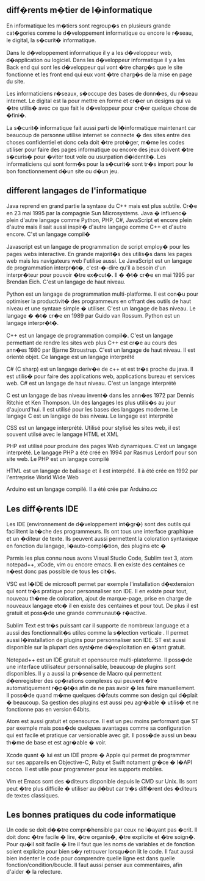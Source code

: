  ## diff�rents m�tier de l�informatique

En informatique les m�tiers sont regroup�s en plusieurs grande cat�gories comme le d�veloppement informatique ou encore le r�seau, le digital, la s�curit� informatique.

Dans le d�veloppement informatique il y a les d�veloppeur web, d�application ou logiciel. Dans les d�veloppeur informatique il y a les Back end qui sont les d�veloppeur qui vont �tre charg�s que le site fonctionne et les front end qui eux vont �tre charg�s de la mise en page du site.

Les informaticiens r�seaux, s�occupe des bases de donn�es, du r�seau internet.
Le digital est la pour mettre en forme et cr�er un designs qui va �tre utilis� avec ce que fait le d�veloppeur pour cr�er quelque chose de �fini�.

La s�curit� informatique fait aussi parti de l�informatique maintenant car beaucoup de personne utilise internet se connecte � des sites entre des choses confidentiel et donc cela doit �tre prot�ger, m�me les codes utiliser pour faire des pages informatique ou encore des jeux doivent �tre s�curis� pour �viter tout vole ou usurpation d�identit�. Les informaticiens qui sont form�s pour la s�curit� sont tr�s import pour le bon fonctionnement d�un site ou d�un jeu.

## different langages de l'informatique 

Java reprend en grand partie la syntaxe du C++ mais est plus subtile. Cr�e en 23 mai 1995 par la compagnie Sun Microsystems. Java � influenc� plein d'autre langage comme Python, PHP, C#, JavaScript et encore plein d'autre mais il sait aussi inspir� d'autre langage comme C++ et d'autre encore. C'st un langage compil�

 Javascript est un langage de programmation de script employ� pour les pages webs interactive. En grande majorit�s des utilis�s dans les pages web mais les navigateurs web l'utilise aussi. Le JavaScript est un langage de programmation interpr�t�, c'est-�-dire qu'il a besoin d'un interpr�teur pour pouvoir �tre ex�cut�. Il � �t� cr�e  en mai 1995 par Brendan Eich. C'est un langage de haut niveau.

Python est un langage de programmation multi-platforme. Il est con�u pour optimiser la productivit� des programmeurs en offrant des outils de haut niveau et une syntaxe simple � utiliser. C'est un langage de bas niveau. Le langage � �t� cr�e en 1989 par Guido van Rossum. Python est un langage interpr�t�. 

C++ est un langage de programmation compil�. C'est un langage permettant de rendre les sites web plus  C++ est cr�e au cours des ann�es 1980 par Bjarne Stroustrup. C'est un langage de haut niveau. Il est orienté objet. Ce langage est un langage interprété

C# (C sharp) est un langage deriv�e de c++ et est tr�s proche du java. Il est utilis� pour faire des applications web, applications bureau et services web. C# est un langage de haut niveau. C'est un langage interprété    

C est un langage de bas niveau invent� dans les ann�es 1972 par Dennis Ritchie et Ken Thompson. Un des langages les plus utilis�s au jour d'aujourd'hui. Il est utilisé pour les bases des langages moderne.  Le langage C est un langage de bas niveau. Le langage est interprété

CSS est un langage interprété. Utilisé pour stylisé les sites web, il est souvent utilsé avec le langage HTML et XML

PHP est utilisé pour produire des pages Web dynamiques. C'est un langage interprété. Le langage PHP a été créé en 1994 par Rasmus Lerdorf pour son site web. Le PHP est un langage compilé

HTML est un langage de balisage et il est interpété. Il à été crée en 1992 par l'entreprise World Wide Web

Arduino est un langage compilé. Il a été crée par Arduino.cc 



## Les diff�rents IDE

Les IDE (environnement de d�veloppement int�gr�)  sont des outils qui facilitent la t�che des programmeurs. Ils ont tous une interface graphique et un �diteur de texte. Ils peuvent aussi permettent la coloration syntaxique en fonction du  langage, l�auto-compl�tion, des plugins etc �

Parmis les plus connu nous avons Visual Studio Code, Sublim text 3, atom notepad++, xCode, vim ou encore emacs. Il en existe des centaines ce n�est donc pas possible de tous les cit�s.

VSC est l�IDE de microsoft permet par exemple l'installation d�extension qui sont tr�s pratique pour personnaliser son IDE. Il en existe pour tout, nouveau th�me de coloration, ajout de marque-page, prise en charge de nouveaux langage etc� il en existe des centaines et pour tout. De plus il est gratuit et poss�de une grande communaut� r�active.

Sublim Text est tr�s puissant car il supporte de nombreux language et a aussi des fonctionnalit�s utiles comme la s�lection verticale  . Il permet aussi l�installation de plugins pour personnaliser son IDE. ST est aussi disponible sur la plupart des syst�me d�exploitation en �tant gratuit.

Notepad++ est un IDE gratuit et opensource multi-plateforme. Il poss�de une interface utilisateur personnalisable, beaucoup de plugins sont disponibles. Il y a aussi la pr�sence de Macro qui permettent d�enregistrer des op�rations complexes qui peuvent �tre automatiquement r�p�t�s afin de ne pas avoir � les faire manuellement. Il poss�de quand m�me quelques d�fauts comme son design qui d�plait � beaucoup. Sa gestion des plugins est aussi peu agr�able � utilis� et ne fonctionne pas en version 64bits.

Atom est aussi gratuit et opensource. Il est un peu moins performant que ST par exemple mais poss�de quelques avantages comme sa configuration qui est facile et pratique car versionable avec git. Il poss�de aussi un beau th�me de base et est agr�able � voir.

Xcode quant � lui est un IDE propre � Apple qui permet de programmer sur ses appareils en Objective-C, Ruby et Swift notament gr�ce � l�API cocoa. Il est utile pour programmer pour les supports mobiles.

Vim et Emacs sont des �diteurs disponible depuis le CMD sur Unix. Ils sont peut �tre plus difficile � utiliser au d�but car tr�s diff�rent des �diteurs de textes classiques.

## Les bonnes pratiques du code informatique

Un code se doit d��tre compr�hensible par ceux ne l�ayant pas �crit. Il doit donc �tre facile � lire, �tre organis�, �tre explicite et �tre soign�.
Pour qu�il soit facile � lire il faut que les noms de variables et de fonction soient explicite pour bien s�y retrouver lorsqu�on lit le code. Il faut aussi bien indenter le code pour comprendre quelle ligne est dans quelle fonction/condition/boucle. Il faut aussi penser aux commentaires, afin d'aider � la relecture.

